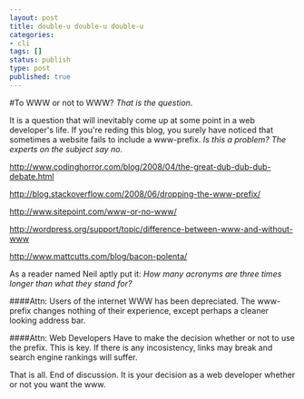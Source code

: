 ```yaml
---
layout: post
title: double-u double-u double-u
categories:
- cli
tags: []
status: publish
type: post
published: true
---
```


#To WWW or not to WWW?
*That is the question.*

It is a question that will inevitably come up at some point in a web developer's life. If you're reding this blog, you surely have noticed that sometimes a website fails to include a www-prefix. *Is this a problem? The experts on the subject say no.*

http://www.codinghorror.com/blog/2008/04/the-great-dub-dub-dub-debate.html

http://blog.stackoverflow.com/2008/06/dropping-the-www-prefix/

http://www.sitepoint.com/www-or-no-www/

http://wordpress.org/support/topic/difference-between-www-and-without-www

http://www.mattcutts.com/blog/bacon-polenta/

As a reader named Neil aptly put it: _How many acronyms are three times longer than what they stand for?_

####Attn: Users of the internet
WWW has been depreciated. The www-prefix changes nothing of their experience, except perhaps a cleaner looking address bar.

####Attn: Web Developers
Have to make the decision whether or not to use the prefix. This is key. If there is any incosistency, links may break and search engine rankings will suffer.

That is all. End of discussion. It is your decision as a web developer whether or not you want the www.


